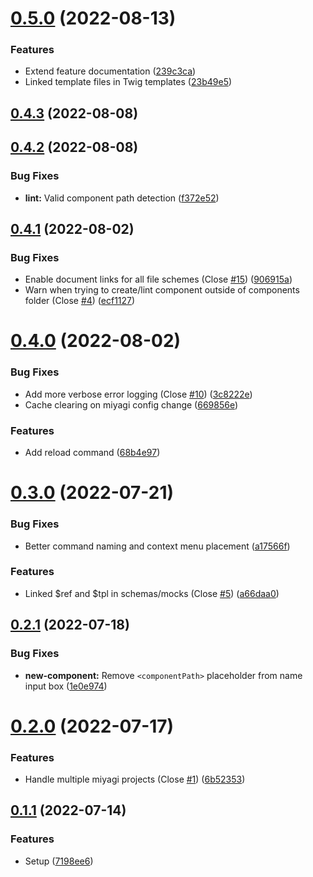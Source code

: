 # [0.5.0](https://github.com/miyagi-dev/vscode-miyagi/compare/v0.4.3...v0.5.0) (2022-08-13)


### Features

* Extend feature documentation ([239c3ca](https://github.com/miyagi-dev/vscode-miyagi/commit/239c3ca7deee35e5e981a7d9a1f98069a54a651e))
* Linked template files in Twig templates ([23b49e5](https://github.com/miyagi-dev/vscode-miyagi/commit/23b49e58d9f4db1c18e556b93c06aaeed4986b47))



## [0.4.3](https://github.com/miyagi-dev/vscode-miyagi/compare/v0.4.2...v0.4.3) (2022-08-08)



## [0.4.2](https://github.com/miyagi-dev/vscode-miyagi/compare/v0.4.1...v0.4.2) (2022-08-08)


### Bug Fixes

* **lint:** Valid component path detection ([f372e52](https://github.com/miyagi-dev/vscode-miyagi/commit/f372e526e12d8f50de024f69bdfb840eda06267f))



## [0.4.1](https://github.com/miyagi-dev/vscode-miyagi/compare/v0.4.0...v0.4.1) (2022-08-02)


### Bug Fixes

* Enable document links for all file schemes (Close [#15](https://github.com/miyagi-dev/vscode-miyagi/issues/15)) ([906915a](https://github.com/miyagi-dev/vscode-miyagi/commit/906915a560208327dff45d079abebaccd6ef3c6f))
* Warn when trying to create/lint component outside of components folder (Close [#4](https://github.com/miyagi-dev/vscode-miyagi/issues/4)) ([ecf1127](https://github.com/miyagi-dev/vscode-miyagi/commit/ecf1127b3ec8b05297892fedfbdc3beeb8cf7290))



# [0.4.0](https://github.com/miyagi-dev/vscode-miyagi/compare/v0.3.0...v0.4.0) (2022-08-02)


### Bug Fixes

* Add more verbose error logging (Close [#10](https://github.com/miyagi-dev/vscode-miyagi/issues/10)) ([3c8222e](https://github.com/miyagi-dev/vscode-miyagi/commit/3c8222e2a90b3ef975ee3c8523050ff562adfa88))
* Cache clearing on miyagi config change ([669856e](https://github.com/miyagi-dev/vscode-miyagi/commit/669856efb8b5018c5266931410e8c0f8b079e35d))


### Features

* Add reload command ([68b4e97](https://github.com/miyagi-dev/vscode-miyagi/commit/68b4e976a4cfb7d258f99098a657d4606381c054))



# [0.3.0](https://github.com/miyagi-dev/vscode-miyagi/compare/v0.2.1...v0.3.0) (2022-07-21)


### Bug Fixes

* Better command naming and context menu placement ([a17566f](https://github.com/miyagi-dev/vscode-miyagi/commit/a17566f63e0675a2d4db1833e14be6b099042c52))


### Features

* Linked $ref and $tpl in schemas/mocks (Close [#5](https://github.com/miyagi-dev/vscode-miyagi/issues/5)) ([a66daa0](https://github.com/miyagi-dev/vscode-miyagi/commit/a66daa0d5e48e8ff178dad1aab8ab55ef16f785d))



## [0.2.1](https://github.com/miyagi-dev/vscode-miyagi/compare/v0.2.0...v0.2.1) (2022-07-18)


### Bug Fixes

* **new-component:** Remove `<componentPath>` placeholder from name input box ([1e0e974](https://github.com/miyagi-dev/vscode-miyagi/commit/1e0e974edadef59f1bfebb6fb1bd1b86420d008e))



# [0.2.0](https://github.com/miyagi-dev/vscode-miyagi/compare/v0.1.1...v0.2.0) (2022-07-17)


### Features

* Handle multiple miyagi projects (Close [#1](https://github.com/miyagi-dev/vscode-miyagi/issues/1)) ([6b52353](https://github.com/miyagi-dev/vscode-miyagi/commit/6b523537a7d25f4b2fab52e79084502d2cf6e0c8))



## [0.1.1](https://github.com/miyagi-dev/vscode-miyagi/compare/7198ee631bbf4c99bfcbb2306b9361bd6c0ee357...v0.1.1) (2022-07-14)


### Features

* Setup ([7198ee6](https://github.com/miyagi-dev/vscode-miyagi/commit/7198ee631bbf4c99bfcbb2306b9361bd6c0ee357))



